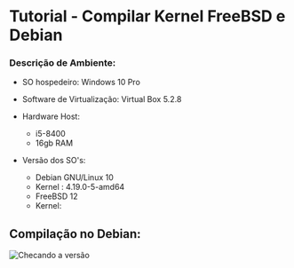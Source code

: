 # Tutorial - Compilar Kernel FreeBSD e Debian

### Descrição de Ambiente:
- SO hospedeiro: Windows 10 Pro
- Software de Virtualização: Virtual Box 5.2.8
- Hardware Host: 
      
    - i5-8400
    - 16gb RAM

- Versão dos SO's:
   - Debian GNU/Linux 10 
   - Kernel : 4.19.0-5-amd64
   - FreeBSD   12
   - Kernel:


## **Compilação no Debian:**


![Checando a versão](https://i.imgur.com/ET65fG0.png)
